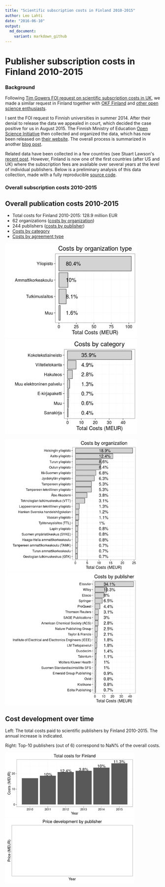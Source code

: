 ```yaml
---
title: "Scientific subscription costs in Finland 2010-2015"
author: Leo Lahti
date: "2016-06-10"
output: 
  md_document:
    variant: markdown_github
---
```






Publisher subscription costs in Finland 2010-2015
===========


### Background

Following [Tim Gowers FOI request on scientific subscription costs in
UK](http://gowers.wordpress.com/2014/04/24/elsevier-journals-some-facts/),
we made a similar request in Finland together with [OKF
Finland](http://fi.okfn.org/wg/openscience/) and [other open science
enthusiasts](https://www.facebook.com/groups/241398182642057/permalink/411482855633588).

I sent the FOI request to Finnish universities in summer 2014. After
their denial to release the data we appealed in court, which decided
the case positive for us in August 2015. The Finnish Ministry of
Education [Open Science Initiative](http://openscience.fi) then
collected and organized the data, which has now been released on
[their website](). The overall process is summarized in another [blog
post]().

Related data have been collected in a few countries (see Stuart
Lawson's [recent
post](http://stuartlawson.org/2016/06/publicly-available-data-on-international-journal-subscription-costs).
However, Finland is now one of the first countries (after US and UK)
where the subscription fees are available over several years at the
level of individual publishers. Below is a preliminary analysis of
this data collection, made with a fully reproducible [source
code](https://github.com/antagomir/temp/blob/master/20160610/foi.Rmd).


### Overall subscription costs 2010-2015




## Overall publication costs 2010-2015

 * Total costs for Finland 2010-2015: 128.9 million EUR
 * 62 organizations ([costs by organization](table/cost_by_organization_year.csv))
 * 244 publishers ([costs by publisher](table/cost_by_publisher_year.csv))
 * [Costs by category](table/cost_by_category.csv)
 * [Costs by agreement type](table/cost_by_type.csv)


<img src="figure/foi-totalcosts-1.png" title="plot of chunk foi-totalcosts" alt="plot of chunk foi-totalcosts" width="430px" /><img src="figure/foi-totalcosts-2.png" title="plot of chunk foi-totalcosts" alt="plot of chunk foi-totalcosts" width="430px" />




<img src="figure/foi-totalcosts2-1.png" title="plot of chunk foi-totalcosts2" alt="plot of chunk foi-totalcosts2" width="430px" /><img src="figure/foi-totalcosts2-2.png" title="plot of chunk foi-totalcosts2" alt="plot of chunk foi-totalcosts2" width="430px" />



## Cost development over time



Left: The total costs paid to scientific publishers by Finland 2010-2015. The annual increase is indicated.

Right: Top-10 publishers (out of 6) correspond to NaN% of the overall costs.



<img src="figure/foi-timebypublisher-1.png" title="plot of chunk foi-timebypublisher" alt="plot of chunk foi-timebypublisher" width="420px" /><img src="figure/foi-timebypublisher-2.png" title="plot of chunk foi-timebypublisher" alt="plot of chunk foi-timebypublisher" width="420px" />






